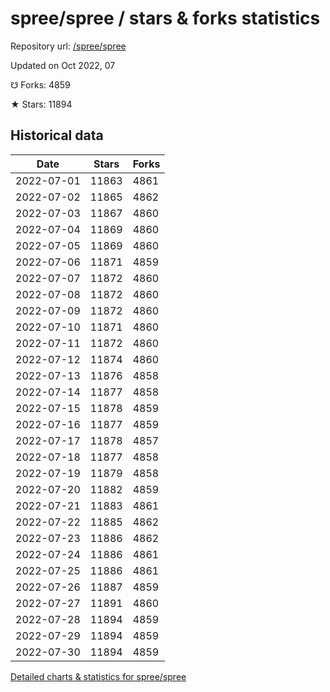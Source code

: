 # spree/spree / stars & forks statistics

Repository url: [/spree/spree](https://github.com/spree/spree)

Updated on Oct 2022, 07

☋ Forks: 4859

★ Stars: 11894

## Historical data
| Date | Stars | Forks |
|------|-------|-------|
| 2022-07-01 | 11863 | 4861 | 
| 2022-07-02 | 11865 | 4862 | 
| 2022-07-03 | 11867 | 4860 | 
| 2022-07-04 | 11869 | 4860 | 
| 2022-07-05 | 11869 | 4860 | 
| 2022-07-06 | 11871 | 4859 | 
| 2022-07-07 | 11872 | 4860 | 
| 2022-07-08 | 11872 | 4860 | 
| 2022-07-09 | 11872 | 4860 | 
| 2022-07-10 | 11871 | 4860 | 
| 2022-07-11 | 11872 | 4860 | 
| 2022-07-12 | 11874 | 4860 | 
| 2022-07-13 | 11876 | 4858 | 
| 2022-07-14 | 11877 | 4858 | 
| 2022-07-15 | 11878 | 4859 | 
| 2022-07-16 | 11877 | 4859 | 
| 2022-07-17 | 11878 | 4857 | 
| 2022-07-18 | 11877 | 4858 | 
| 2022-07-19 | 11879 | 4858 | 
| 2022-07-20 | 11882 | 4859 | 
| 2022-07-21 | 11883 | 4861 | 
| 2022-07-22 | 11885 | 4862 | 
| 2022-07-23 | 11886 | 4862 | 
| 2022-07-24 | 11886 | 4861 | 
| 2022-07-25 | 11886 | 4861 | 
| 2022-07-26 | 11887 | 4859 | 
| 2022-07-27 | 11891 | 4860 | 
| 2022-07-28 | 11894 | 4859 | 
| 2022-07-29 | 11894 | 4859 | 
| 2022-07-30 | 11894 | 4859 | 


[Detailed charts & statistics for spree/spree](https://reviewgithub.com/rep/spree/spree)
